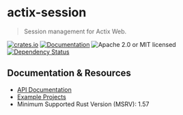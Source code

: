 # actix-session

> Session management for Actix Web.

<!-- prettier-ignore-start -->

[![crates.io](https://img.shields.io/crates/v/actix-session?label=latest)](https://crates.io/crates/actix-session)
[![Documentation](https://docs.rs/actix-session/badge.svg?version=0.8.0)](https://docs.rs/actix-session/0.8.0)
![Apache 2.0 or MIT licensed](https://img.shields.io/crates/l/actix-session)
[![Dependency Status](https://deps.rs/crate/actix-session/0.8.0/status.svg)](https://deps.rs/crate/actix-session/0.8.0)

<!-- prettier-ignore-end -->

## Documentation & Resources

- [API Documentation](https://docs.rs/actix-session)
- [Example Projects](https://github.com/actix/examples/tree/master/auth/cookie-session)
- Minimum Supported Rust Version (MSRV): 1.57
